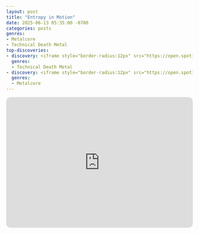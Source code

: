 ```yaml
---
layout: post
title: "Entropy in Motion"
date: 2025-06-13 05:35:00 -0700
categories: posts
genres:
- Metalcore
- Technical Death Metal 
top-discoveries:
- discovery: <iframe style="border-radius:12px" src="https://open.spotify.com/embed/album/1pbRzs1dkG6luTXoMNiZHs?utm_source=generator" width="100%" height="352" frameBorder="0" allowfullscreen="" allow="autoplay; clipboard-write; encrypted-media; fullscreen; picture-in-picture" loading="lazy"></iframe>
  genres:
  - Technical Death Metal 
- discovery: <iframe style="border-radius:12px" src="https://open.spotify.com/embed/album/1Iw3U8tOdPYCfceDNcvFas?utm_source=generator" width="100%" height="352" frameBorder="0" allowfullscreen="" allow="autoplay; clipboard-write; encrypted-media; fullscreen; picture-in-picture" loading="lazy"></iframe>
  genres:
  - Metalcore
---
```

<iframe style="border-radius:12px" src="https://open.spotify.com/embed/playlist/0ZVwNefRN72EzmnOfAH1wm?utm_source=generator" width="100%" height="352" frameBorder="0" allowfullscreen="" allow="autoplay; clipboard-write; encrypted-media; fullscreen; picture-in-picture" loading="lazy"></iframe>